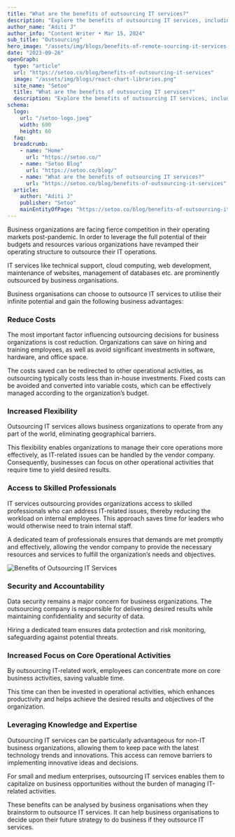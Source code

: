 ```yaml
---
title: "What are the benefits of outsourcing IT services?"
description: "Explore the benefits of outsourcing IT services, including cost savings, flexibility, access to skilled professionals, and enhanced security for your business."
author_name: "Aditi J"
author_info: "Content Writer • Mar 15, 2024"
sub_title: "Outsourcing"
hero_image: "/assets/img/blogs/benefits-of-remote-sourcing-it-services.png"
date: "2023-09-26"
openGraph:
  type: "article"
  url: "https://setoo.co/blog/benefits-of-outsourcing-it-services"
  image: "/assets/img/blogs/react-chart-libraries.png"
  site_name: "Setoo"
  title: "What are the benefits of outsourcing IT services?"
  description: "Explore the benefits of outsourcing IT services, including cost savings, flexibility, access to skilled professionals, and enhanced security for your business."
schema:
  logo:
    url: "/setoo-logo.jpeg"
    width: 600
    height: 60
  faq:
  breadcrumb:
    - name: "Home"
      url: "https://setoo.co/"
    - name: "Setoo Blog"
      url: "https://setoo.co/blog/"
    - name: "What are the benefits of outsourcing IT services?"
      url: "https://setoo.co/blog/benefits-of-outsourcing-it-services"
  article:
    author: "Aditi J"
    publisher: "Setoo"
    mainEntityOfPage: "https://setoo.co/blog/benefits-of-outsourcing-it-services"
---
```


Business organizations are facing fierce competition in their operating markets post-pandemic. In order to leverage the full potential of their budgets and resources various organizations have revamped their operating structure to outsource their IT operations.

IT services like technical support, cloud computing, web development, maintenance of websites, management of databases etc. are prominently outsourced by business organisations.

Business organisations can choose to outsource IT services to utilise their infinite potential and gain the following business advantages:

  ### Reduce Costs
  The most important factor influencing outsourcing decisions for business organizations is cost reduction. Organizations can save on hiring and training employees, as well as avoid significant investments in software, hardware, and office space. 
  
  The costs saved can be redirected to other operational activities, as outsourcing typically costs less than in-house investments. Fixed costs can be avoided and converted into variable costs, which can be effectively managed according to the organization’s budget.

### Increased Flexibility
  Outsourcing IT services allows business organizations to operate from any part of the world, eliminating geographical barriers. 
  
  This flexibility enables organizations to manage their core operations more effectively, as IT-related issues can be handled by the vendor company. Consequently, businesses can focus on other operational activities that require time to yield desired results.

### Access to Skilled Professionals
  IT services outsourcing provides organizations access to skilled professionals who can address IT-related issues, thereby reducing the workload on internal employees. This approach saves time for leaders who would otherwise need to train internal staff.
  
  A dedicated team of professionals ensures that demands are met promptly and effectively, allowing the vendor company to provide the necessary resources and services to fulfill the organization’s needs and objectives.

![Benefits of Outsourcing IT Services](/assets/img/blogs/benefits-of-remote-sourcing-it-services-list.jpeg)

### Security and Accountability
  Data security remains a major concern for business organizations. The outsourcing company is responsible for delivering desired results while maintaining confidentiality and security of data.
  
  Hiring a dedicated team ensures data protection and risk monitoring, safeguarding against potential threats.

### Increased Focus on Core Operational Activities
  By outsourcing IT-related work, employees can concentrate more on core business activities, saving valuable time.
  
  This time can then be invested in operational activities, which enhances productivity and helps achieve the desired results and objectives of the organization.

### Leveraging Knowledge and Expertise
  Outsourcing IT services can be particularly advantageous for non-IT business organizations, allowing them to keep pace with the latest technology trends and innovations. This access can remove barriers to implementing innovative ideas and decisions.
  
  For small and medium enterprises, outsourcing IT services enables them to capitalize on business opportunities without the burden of managing IT-related activities.
    
These benefits can be analysed by business organisations when they brainstorm to outsource IT services. It can help business organisations to decide upon their future strategy to do business if they outsource IT services.